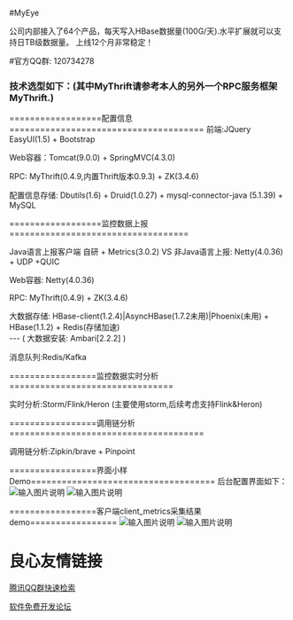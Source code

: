 #MyEye

公司内部接入了64个产品，每天写入HBase数据量(100G/天).水平扩展就可以支持日TB级数据量。
上线12个月非常稳定！

#官方QQ群: 120734278 

### 技术选型如下：(其中MyThrift请参考本人的另外一个RPC服务框架MyThrift.)
==================配置信息======================================
前端:JQuery EasyUI(1.5) + Bootstrap 

Web容器：Tomcat(9.0.0) + SpringMVC(4.3.0)

RPC: MyThrift(0.4.9,内置Thrift版本0.9.3) + ZK(3.4.6)

配置信息存储: Dbutils(1.6) + Druid(1.0.27) + mysql-connector-java (5.1.39) + MySQL

==================监控数据上报===================================

Java语言上报客户端 自研 + Metrics(3.0.2)     VS     非Java语言上报: Netty(4.0.36) + UDP +QUIC

Web容器: Netty(4.0.36)

RPC: MyThrift(0.4.9) + ZK(3.4.6)

大数据存储: HBase-client(1.2.4)|AsyncHBase(1.7.2未用)|Phoenix(未用)  +  HBase(1.1.2)  + Redis(存储加速)  
           ---  ( 大数据安装: Ambari[2.2.2] )

消息队列:Redis/Kafka

=================监控数据实时分析================================

实时分析:Storm/Flink/Heron (主要使用storm,后续考虑支持Flink&Heron)

=================调用链分析======================================

调用链分析:Zipkin/brave + Pinpoint

=================界面小样Demo====================================
后台配置界面如下：
![输入图片说明](http://git.oschina.net/uploads/images/2016/1223/223111_9e43779b_70679.png "在这里输入图片标题")
![输入图片说明](http://git.oschina.net/uploads/images/2016/1223/223500_ca8e9931_70679.png "在这里输入图片标题")

=================客户端client_metrics采集结果demo=================
![输入图片说明](http://git.oschina.net/uploads/images/2016/1228/152058_0b9854be_70679.png "在这里输入图片标题")
![输入图片说明](http://git.oschina.net/uploads/images/2016/1228/152110_06fe7a60_70679.png "在这里输入图片标题")

 # 良心友情链接

[腾讯QQ群快速检索](http://u.720life.cn/s/8cf73f7c)

[软件免费开发论坛](http://u.720life.cn/s/bbb01dc0)